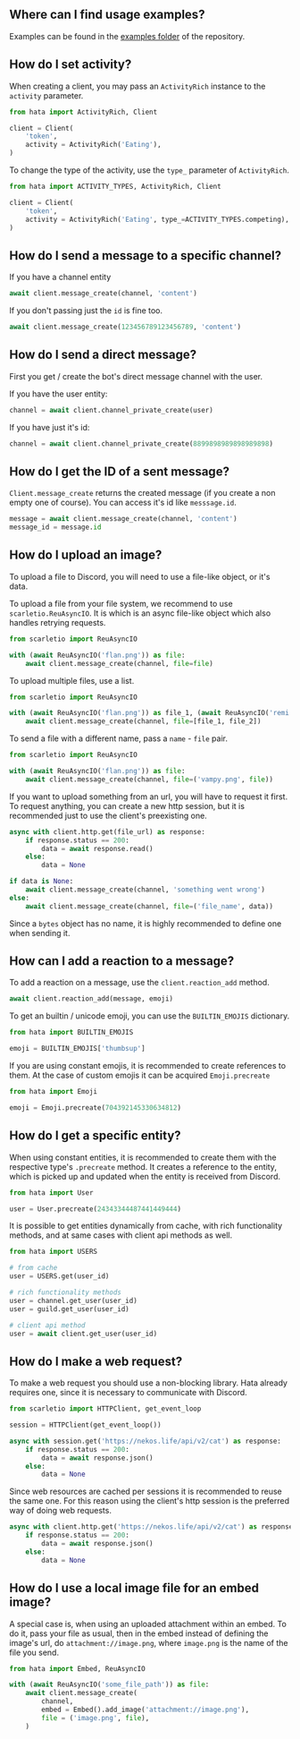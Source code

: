 ## Where can I find usage examples?

Examples can be found in the [examples folder](https://github.com/HuyaneMatsu/hata/tree/master/docs/examples) of the
repository.

## How do I set activity?

When creating a client, you may pass an `ActivityRich` instance to the `activity` parameter.

```py
from hata import ActivityRich, Client

client = Client(
    'token',
    activity = ActivityRich('Eating'),
)
```

To change the type of the activity, use the `type_` parameter of `ActivityRich`.

```py
from hata import ACTIVITY_TYPES, ActivityRich, Client

client = Client(
    'token',
    activity = ActivityRich('Eating', type_=ACTIVITY_TYPES.competing),
)
```

## How do I send a message to a specific channel?

If you have a channel entity

```py
await client.message_create(channel, 'content')
```

If you don't passing just the `id` is fine too.

```py
await client.message_create(123456789123456789, 'content')
```

## How do I send a direct message?

First you get / create the bot's direct message channel with the user.

If you have the user entity:

```py
channel = await client.channel_private_create(user)
```

If you have just it's id:

```py
channel = await client.channel_private_create(8899898989898989898)
```

## How do I get the ID of a sent message?

`Client.message_create` returns the created message (if you create a non empty one of course).
You can access it's id like `messsage.id`.

```py
message = await client.message_create(channel, 'content')
message_id = message.id
```

## How do I upload an image?

To upload a file to Discord, you will need to use a file-like object, or it's data.

To upload a file from your file system, we recommend to use `scarletio.ReuAsyncIO`. It is which is an async file-like
object which also handles retrying requests.

```py
from scarletio import ReuAsyncIO

with (await ReuAsyncIO('flan.png')) as file:
    await client.message_create(channel, file=file)
```

To upload multiple files, use a list.

```py
from scarletio import ReuAsyncIO

with (await ReuAsyncIO('flan.png')) as file_1, (await ReuAsyncIO('remi.png')) as file_2:
    await client.message_create(channel, file=[file_1, file_2])
```

To send a file with a different name, pass a `name` - `file` pair.

```py
from scarletio import ReuAsyncIO

with (await ReuAsyncIO('flan.png')) as file:
    await client.message_create(channel, file=('vampy.png', file))
```

If you want to upload something from an url, you will have to request it first. To request anything, you can create
a new http session, but it is recommended just to use the client's preexisting one.

```py
async with client.http.get(file_url) as response:
    if response.status == 200:
        data = await response.read()
    else:
        data = None

if data is None:
    await client.message_create(channel, 'something went wrong')
else:
    await client.message_create(channel, file=('file_name', data))
```

Since a `bytes` object has no name, it is highly recommended to define one when sending it.

## How can I add a reaction to a message?

To add a reaction on a message, use the `client.reaction_add` method.

```py
await client.reaction_add(message, emoji)
```

To get an builtin / unicode emoji, you can use the `BUILTIN_EMOJIS` dictionary.

```py
from hata import BUILTIN_EMOJIS

emoji = BUILTIN_EMOJIS['thumbsup']
```

If you are using constant emojis, it is recommended to create references to them. At the case of custom emojis it can
be acquired `Emoji.precreate`

```py
from hata import Emoji

emoji = Emoji.precreate(704392145330634812)
```

## How do I get a specific entity?

When using constant entities, it is recommended to create them with the respective type's `.precreate` method.
It creates a reference to the entity, which is picked up and updated when the entity is received from Discord.

```py
from hata import User

user = User.precreate(24343344487441449444)
```

It is possible to get entities dynamically from cache, with rich functionality methods, and at same cases with client
api methods as well.

```py
from hata import USERS

# from cache
user = USERS.get(user_id)

# rich functionality methods
user = channel.get_user(user_id)
user = guild.get_user(user_id)

# client api method
user = await client.get_user(user_id)
```

## How do I make a web request?

To make a web request you should use a non-blocking library. Hata already requires one, since it is necessary to
communicate with Discord.

```py
from scarletio import HTTPClient, get_event_loop

session = HTTPClient(get_event_loop())

async with session.get('https://nekos.life/api/v2/cat') as response:
    if response.status == 200:
        data = await response.json()
    else:
        data = None
```

Since web resources are cached per sessions it is recommended to reuse the same one. For this reason using the client's
http session is the preferred way of doing web requests.

```py
async with client.http.get('https://nekos.life/api/v2/cat') as response:
    if response.status == 200:
        data = await response.json()
    else:
        data = None
```

## How do I use a local image file for an embed image?

A special case is, when using an uploaded attachment within an embed. To do it, pass your file as usual, then in the
embed instead of defining the image's url, do `attachment://image.png`, where `image.png` is the name of the file you
send.

```py
from hata import Embed, ReuAsyncIO

with (await ReuAsyncIO('some_file_path')) as file:
    await client.message_create(
        channel,
        embed = Embed().add_image('attachment://image.png'),
        file = ('image.png', file),
    )
```

